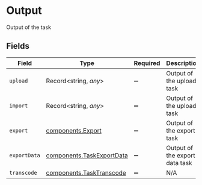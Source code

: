 # Output

Output of the task


## Fields

| Field                                                                  | Type                                                                   | Required                                                               | Description                                                            |
| ---------------------------------------------------------------------- | ---------------------------------------------------------------------- | ---------------------------------------------------------------------- | ---------------------------------------------------------------------- |
| `upload`                                                               | Record<string, *any*>                                                  | :heavy_minus_sign:                                                     | Output of the upload task                                              |
| `import`                                                               | Record<string, *any*>                                                  | :heavy_minus_sign:                                                     | Output of the upload task                                              |
| `export`                                                               | [components.Export](../../models/components/export.md)                 | :heavy_minus_sign:                                                     | Output of the export task                                              |
| `exportData`                                                           | [components.TaskExportData](../../models/components/taskexportdata.md) | :heavy_minus_sign:                                                     | Output of the export data task                                         |
| `transcode`                                                            | [components.TaskTranscode](../../models/components/tasktranscode.md)   | :heavy_minus_sign:                                                     | N/A                                                                    |